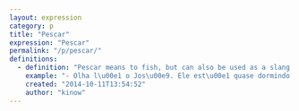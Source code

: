 ```yaml
---
layout: expression
category: p
title: "Pescar"
expression: "Pescar"
permalink: "/p/pescar/"
definitions:
  - definition: "Pescar means to fish, but can also be used as a slang for when a person is nodding off, and you can see that s/he is trying very hard to stay awake. \r\n\r\nPescar does not mean to sleep, but when you are fighting hard to not sleep, and your head moves forward and you get it straight up again, almost sleeps, and keep doing that for a while."
    example: "- Olha l\u00e1 o Jos\u00e9. Ele est\u00e1 quase dormindo na mesa dele.\r\n- [T\u00f4] vendo, ele [t\u00e1] pescando faz uns 5 minutos j\u00e1."
    created: "2014-10-11T13:54:52"
    author: "kinow"
---
```

